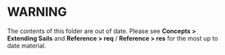 # WARNING

The contents of this folder are out of date.  Please see **Concepts > Extending Sails** and **Reference > req** / **Reference > res** for the most up to date material.
